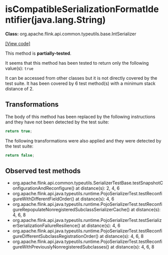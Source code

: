 # isCompatibleSerializationFormatIdentifier(java.lang.String)

**Class:** org.apache.flink.api.common.typeutils.base.IntSerializer

[[View code]](https://github.com/apache/flink/blob/740f711c4ec9c4b7cdefd01c9f64857c345a68a1/flink-core/src/main/java//org/apache/flink/api/common/typeutils/base/IntSerializer.java#L88)

This method is **partially-tested**.

It seems that this method has been tested to return only the following value(s): `true`


It can be accessed from other classes but it is not directly covered by the test suite. 
It has been covered by 6 test method(s) with a minimum stack distance of 2.

## Transformations


The body of this method has been replaced by the following instructions and they have not been detected by the test suite:

```Java
return true;
```

The following transformations were also applied and they were detected by the test suite:

```Java
return false;
```





## Observed test methods

* org.apache.flink.api.common.typeutils.SerializerTestBase.testSnapshotConfigurationAndReconfigure() at distance(s): 2, 4, 6
* org.apache.flink.api.java.typeutils.runtime.PojoSerializerTest.testReconfigureWithDifferentFieldOrder() at distance(s): 4, 6
* org.apache.flink.api.java.typeutils.runtime.PojoSerializerTest.testReconfigureRepopulateNonregisteredSubclassSerializerCache() at distance(s): 4, 6, 8
* org.apache.flink.api.java.typeutils.runtime.PojoSerializerTest.testSerializerSerializationFailureResilience() at distance(s): 4, 6
* org.apache.flink.api.java.typeutils.runtime.PojoSerializerTest.testReconfigureDifferentSubclassRegistrationOrder() at distance(s): 4, 6, 8
* org.apache.flink.api.java.typeutils.runtime.PojoSerializerTest.testReconfigureWithPreviouslyNonregisteredSubclasses() at distance(s): 4, 6, 8

